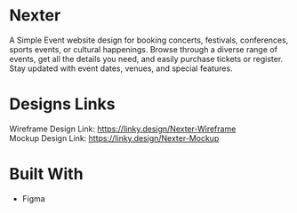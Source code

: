 # Nexter
A Simple Event website design for booking concerts, festivals, conferences, sports events, or cultural happenings. Browse through a diverse range of events, get all the details you need, and easily purchase tickets or register. Stay updated with event dates, venues, and special features. 
# Designs Links 
Wireframe Design Link: https://linky.design/Nexter-Wireframe   
Mockup Design Link: https://linky.design/Nexter-Mockup
# Built With
* Figma
